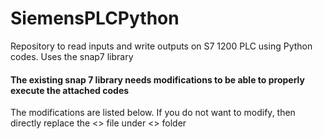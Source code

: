 # SiemensPLCPython
Repository to read inputs and write outputs on S7 1200 PLC using Python codes. Uses the snap7 library

#### The existing snap 7 library needs modifications to be able to properly execute the attached codes 
The modifications are listed below. If you do not want to modify, then directly replace the <> file under <> folder
